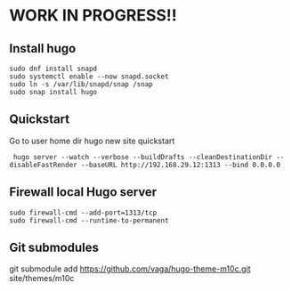 

# WORK IN PROGRESS!!


## Install hugo
```
sudo dnf install snapd
sudo systemctl enable --now snapd.socket
sudo ln -s /var/lib/snapd/snap /snap
sudo snap install hugo
```


## Quickstart
Go to user home dir
hugo new site quickstart

```
 hugo server --watch --verbose --buildDrafts --cleanDestinationDir --disableFastRender --baseURL http://192.168.29.12:1313 --bind 0.0.0.0
```





## Firewall local Hugo server
```
sudo firewall-cmd --add-port=1313/tcp
sudo firewall-cmd --runtime-to-permanent
```

## Git submodules
git submodule add https://github.com/vaga/hugo-theme-m10c.git site/themes/m10c

